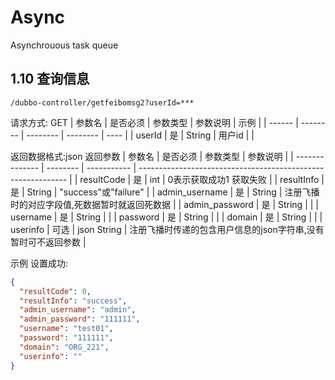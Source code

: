 # Async
Asynchrouous task queue
## <a id ="379a3e8f5ebf32448aadf437a8427f78" name="379a3e8f5ebf32448aadf437a8427f78"></a> 1.10 查询信息

    /dubbo-controller/getfeibomsg2?userId=***

请求方式: GET
| 参数名 | 是否必须 | 参数类型 | 参数说明 | 示例 |
| ------ | -------- | -------- | -------- | ---- |
| userId | 是       | String   | 用户id   |      |

返回数据格式:json
返回参数
| 参数名          | 是否必须 | 参数类型    | 参数说明                                                     |
| -------------- | -------- | ----------- | ------------------------------------------------------------ |
| resultCode     | 是       | int         | 0表示获取成功1 获取失败                                      |
| resultInfo     | 是       | String      | "success"或"failure"                                         |
| admin_username | 是       | String      | 注册飞播时的对应字段值,死数据暂时就返回死数据                |
| admin_password | 是       | String      |                                                              |
| username       | 是       | String      |                                                              |
| password       | 是       | String      |                                                              |
| domain         | 是       | String      |                                                              |
| userinfo       | 可选     | json String | 注册飞播时传递的包含用户信息的json字符串,没有暂时可不返回参数 |

示例
设置成功:

```json
{
  "resultCode": 0,
  "resultInfo": "success",
  "admin_username": "admin",
  "admin_password": "111111",
  "username": "test01",
  "password": "111111",
  "domain": "ORG_221",
  "userinfo": ""
}
```
